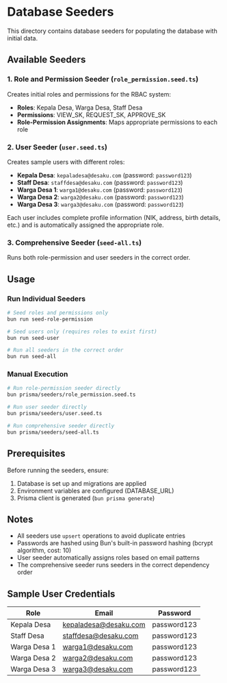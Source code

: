 # Database Seeders

This directory contains database seeders for populating the database with initial data.

## Available Seeders

### 1. Role and Permission Seeder (`role_permission.seed.ts`)

Creates initial roles and permissions for the RBAC system:

- **Roles**: Kepala Desa, Warga Desa, Staff Desa
- **Permissions**: VIEW_SK, REQUEST_SK, APPROVE_SK
- **Role-Permission Assignments**: Maps appropriate permissions to each role

### 2. User Seeder (`user.seed.ts`)

Creates sample users with different roles:

- **Kepala Desa**: `kepaladesa@desaku.com` (password: `password123`)
- **Staff Desa**: `staffdesa@desaku.com` (password: `password123`)
- **Warga Desa 1**: `warga1@desaku.com` (password: `password123`)
- **Warga Desa 2**: `warga2@desaku.com` (password: `password123`)
- **Warga Desa 3**: `warga3@desaku.com` (password: `password123`)

Each user includes complete profile information (NIK, address, birth details, etc.) and is automatically assigned the appropriate role.

### 3. Comprehensive Seeder (`seed-all.ts`)

Runs both role-permission and user seeders in the correct order.

## Usage

### Run Individual Seeders

```bash
# Seed roles and permissions only
bun run seed-role-permission

# Seed users only (requires roles to exist first)
bun run seed-user

# Run all seeders in the correct order
bun run seed-all
```

### Manual Execution

```bash
# Run role-permission seeder directly
bun prisma/seeders/role_permission.seed.ts

# Run user seeder directly
bun prisma/seeders/user.seed.ts

# Run comprehensive seeder directly
bun prisma/seeders/seed-all.ts
```

## Prerequisites

Before running the seeders, ensure:

1. Database is set up and migrations are applied
2. Environment variables are configured (DATABASE_URL)
3. Prisma client is generated (`bun prisma generate`)

## Notes

- All seeders use `upsert` operations to avoid duplicate entries
- Passwords are hashed using Bun's built-in password hashing (bcrypt algorithm, cost: 10)
- User seeder automatically assigns roles based on email patterns
- The comprehensive seeder runs seeders in the correct dependency order

## Sample User Credentials

| Role         | Email                 | Password    |
| ------------ | --------------------- | ----------- |
| Kepala Desa  | kepaladesa@desaku.com | password123 |
| Staff Desa   | staffdesa@desaku.com  | password123 |
| Warga Desa 1 | warga1@desaku.com     | password123 |
| Warga Desa 2 | warga2@desaku.com     | password123 |
| Warga Desa 3 | warga3@desaku.com     | password123 |
